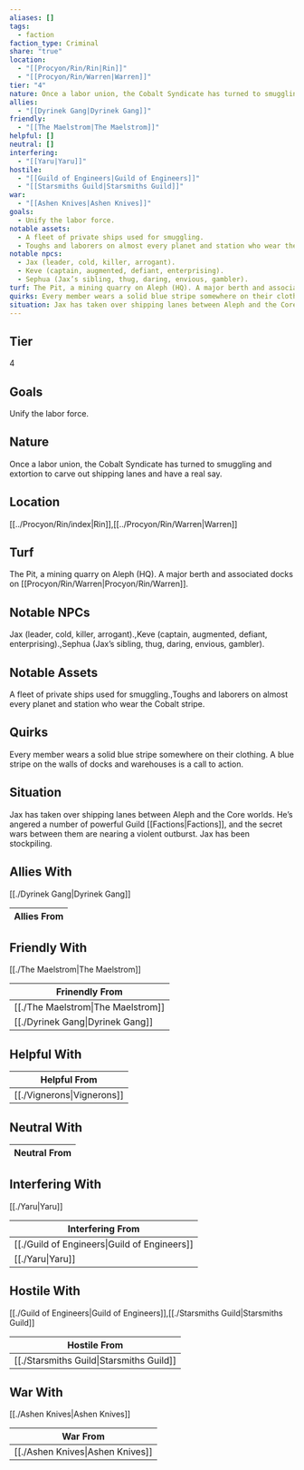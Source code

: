 ```yaml
---
aliases: []
tags:
  - faction
faction_type: Criminal
share: "true"
location:
  - "[[Procyon/Rin/Rin|Rin]]"
  - "[[Procyon/Rin/Warren|Warren]]"
tier: "4"
nature: Once a labor union, the Cobalt Syndicate has turned to smuggling and extortion to carve out shipping lanes and have a real say.
allies:
  - "[[Dyrinek Gang|Dyrinek Gang]]"
friendly:
  - "[[The Maelstrom|The Maelstrom]]"
helpful: []
neutral: []
interfering:
  - "[[Yaru|Yaru]]"
hostile:
  - "[[Guild of Engineers|Guild of Engineers]]"
  - "[[Starsmiths Guild|Starsmiths Guild]]"
war:
  - "[[Ashen Knives|Ashen Knives]]"
goals:
  - Unify the labor force.
notable assets:
  - A fleet of private ships used for smuggling.
  - Toughs and laborers on almost every planet and station who wear the Cobalt stripe.
notable npcs:
  - Jax (leader, cold, killer, arrogant).
  - Keve (captain, augmented, defiant, enterprising).
  - Sephua (Jax’s sibling, thug, daring, envious, gambler).
turf: The Pit, a mining quarry on Aleph (HQ). A major berth and associated docks on [[Procyon/Rin/Warren|Procyon/Rin/Warren]].
quirks: Every member wears a solid blue stripe somewhere on their clothing. A blue stripe on the walls of docks and warehouses is a call to action.
situation: Jax has taken over shipping lanes between Aleph and the Core worlds. He’s angered a number of powerful Guild [[Factions|Factions]], and the secret wars between them are nearing a violent outburst. Jax has been stockpiling.
---
```

## Tier

4

## Goals

Unify the labor force.

## Nature

Once a labor union, the Cobalt Syndicate has turned to smuggling and extortion to carve out shipping lanes and have a real say.

## Location

[[../Procyon/Rin/index|Rin]],[[../Procyon/Rin/Warren|Warren]]

## Turf

The Pit, a mining quarry on Aleph (HQ). A major berth and associated docks on [[Procyon/Rin/Warren|Procyon/Rin/Warren]].

## Notable NPCs

Jax (leader, cold, killer, arrogant).,Keve (captain, augmented, defiant, enterprising).,Sephua (Jax’s sibling, thug, daring, envious, gambler).

## Notable Assets

A fleet of private ships used for smuggling.,Toughs and laborers on almost every planet and station who wear the Cobalt stripe.

## Quirks

Every member wears a solid blue stripe somewhere on their clothing. A blue stripe on the walls of docks and warehouses is a call to action.

## Situation

Jax has taken over shipping lanes between Aleph and the Core worlds. He’s angered a number of powerful Guild [[Factions|Factions]], and the secret wars between them are nearing a violent outburst. Jax has been stockpiling.

## Allies With

[[./Dyrinek Gang|Dyrinek Gang]]

| Allies From |
| ----------- |


## Friendly With

[[./The Maelstrom|The Maelstrom]]

| Frinendly From                               |
| -------------------------------------------- |
| [[./The Maelstrom\|The Maelstrom]] |
| [[./Dyrinek Gang\|Dyrinek Gang]]   |


## Helpful With



| Helpful From                         |
| ------------------------------------ |
| [[./Vignerons\|Vignerons]] |


## Neutral With




| Neutral From |
| ------------ |



## Interfering With

[[./Yaru|Yaru]]


| Interfering From                                       |
| ------------------------------------------------------ |
| [[./Guild of Engineers\|Guild of Engineers]] |
| [[./Yaru\|Yaru]]                             |



## Hostile With

[[./Guild of Engineers|Guild of Engineers]],[[./Starsmiths Guild|Starsmiths Guild]]


| Hostile From                                       |
| -------------------------------------------------- |
| [[./Starsmiths Guild\|Starsmiths Guild]] |



## War With

[[./Ashen Knives|Ashen Knives]]

| War From                                   |
| ------------------------------------------ |
| [[./Ashen Knives\|Ashen Knives]] |

